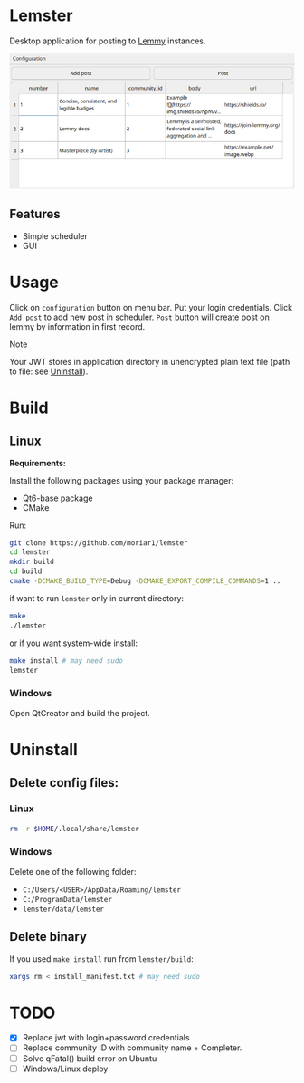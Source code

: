 # Lemster

Desktop application for posting to [Lemmy](https://github.com/LemmyNet/lemmy) instances.

![](misc/gui.jpg)

## Features
- Simple scheduler
- GUI

# Usage

Click on `configuration` button on menu bar. Put your login credentials.
Click `Add post` to add new post in scheduler.
`Post` button will create post on lemmy by information in first record.

> [!NOTE]
> Your JWT stores in application directory in unencrypted plain text file (path to file: see [Uninstall](#Uninstall)).

# Build

## Linux

**Requirements:**

Install the following packages using your package manager:
- Qt6-base package
- CMake

Run:

```bash
git clone https://github.com/moriar1/lemster
cd lemster
mkdir build
cd build
cmake -DCMAKE_BUILD_TYPE=Debug -DCMAKE_EXPORT_COMPILE_COMMANDS=1 ..
```

if want to run `lemster` only in current directory:

```bash
make
./lemster
``` 

or if you want system-wide install:

```bash
make install # may need sudo
lemster
```

### Windows

Open QtCreator and build the project.

# Uninstall

## Delete config files:

### Linux


```bash
rm -r $HOME/.local/share/lemster
```

### Windows

Delete one of the following folder:
- `C:/Users/<USER>/AppData/Roaming/lemster`
- `C:/ProgramData/lemster`
- `lemster/data/lemster`

## Delete binary

If you used `make install` run from `lemster/build`:

```bash
xargs rm < install_manifest.txt # may need sudo
```

# TODO
- [x] Replace jwt with login+password credentials
- [ ] Replace community ID with community name + Completer.
- [ ] Solve qFatal() build error on Ubuntu
- [ ] Windows/Linux deploy
